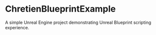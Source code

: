 # ChretienBlueprintExample
A simple Unreal Engine project demonstrating Unreal Blueprint scripting experience.
